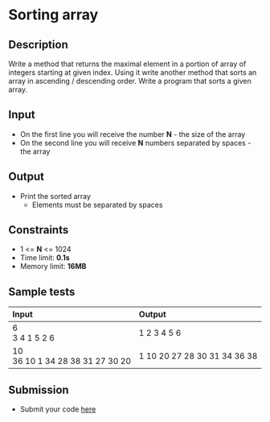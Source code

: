 # Sorting array

## Description
Write a method that returns the maximal element in a portion of array of integers starting at given index.
Using it write another method that sorts an array in ascending / descending order.
Write a program that sorts a given array.

## Input
- On the first line you will receive the number **N** - the size of the array
- On the second line you will receive **N** numbers separated by spaces - the array

## Output
- Print the sorted array
  - Elements must be separated by spaces

## Constraints
- 1 <= **N** <= 1024
- Time limit: **0.1s**
- Memory limit: **16MB**

## Sample tests

| Input | Output |
|:------|:-------|
| 6<br>3 4 1 5 2 6 | 1 2 3 4 5 6 |
| 10<br>36 10 1 34 28 38 31 27 30 20 | 1 10 20 27 28 30 31 34 36 38 |

## Submission
- Submit your code [here](http://bgcoder.com/Contests/Compete/Index/317#8)
